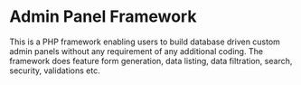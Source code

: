 # Admin Panel Framework

This is a PHP framework enabling users to build database driven custom admin panels without any requirement of any additional coding. The framework does feature form generation, data listing, data filtration, search, security, validations etc.
